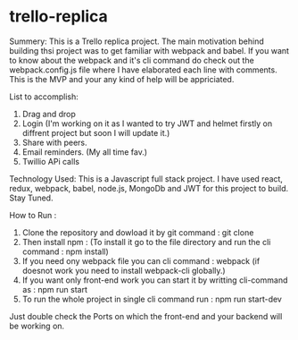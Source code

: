 # trello-replica

Summery:
This is a Trello replica project. The main motivation behind building thsi project was to get familiar with webpack and babel.
If you want to know about the webpack and it's cli command do check out the webpack.config.js file where I have elaborated each line with comments.
This is the MVP and your any kind of help will be appriciated.

List to accomplish:
1. Drag and drop
2. Login (I'm working on it as I wanted to try JWT and helmet firstly on diffrent project but soon I will update it.)
3. Share with peers.
4. Email reminders. (My all time fav.)
5. Twillio APi calls

Technology Used:
This is a Javascript full stack project. I have used react, redux, webpack, babel, node.js, MongoDb and JWT for this project to build.
Stay Tuned.

How to Run :

1. Clone the repository and dowload it by git command : git clone <the url>
2. Then install npm : (To install it go to the file directory and run the cli command : npm install)
3. If you need ony webpack file you can cli command : webpack (if doesnot work you need to install webpack-cli globally.)
5. If you want only front-end work you can start it by writting cli-command as : npm run start
4. To run the whole project in single cli command run : npm run start-dev

Just double check the Ports on which the front-end and your backend will be working on.

